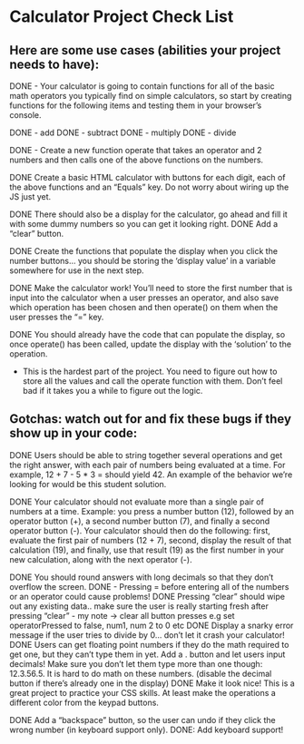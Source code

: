 # Calculator Project Check List

## Here are some use cases (abilities your project needs to have):

DONE - Your calculator is going to contain functions for all of the basic math operators you typically find on simple calculators, so start by creating functions for the following items and testing them in your browser’s console.

DONE - add
DONE - subtract
DONE - multiply
DONE - divide

DONE - Create a new function operate that takes an operator and 2 numbers and then calls one of the above functions on the numbers.

DONE Create a basic HTML calculator with buttons for each digit, each of the above functions and an “Equals” key.
Do not worry about wiring up the JS just yet.

DONE There should also be a display for the calculator, go ahead and fill it with some dummy numbers so you can get it looking right.
DONE Add a “clear” button.

DONE Create the functions that populate the display when you click the number buttons… you should be storing the ‘display value’ in a variable somewhere for use in the next step.

DONE Make the calculator work! You’ll need to store the first number that is input into the calculator when a user presses an operator, and also save which operation has been chosen and then operate() on them when the user presses the “=” key.

DONE You should already have the code that can populate the display, so once operate() has been called, update the display with the ‘solution’ to the operation.

- This is the hardest part of the project. You need to figure out how to store all the values and call the operate function with them. Don’t feel bad if it takes you a while to figure out the logic.

## Gotchas: watch out for and fix these bugs if they show up in your code:

DONE Users should be able to string together several operations and get the right answer, with each pair of numbers being evaluated at a time. For example, 12 + 7 - 5 \* 3 = should yield 42. An example of the behavior we’re looking for would be this student solution.

DONE Your calculator should not evaluate more than a single pair of numbers at a time. Example: you press a number button (12), followed by an operator button (+), a second number button (7), and finally a second operator button (-). Your calculator should then do the following: first, evaluate the first pair of numbers (12 + 7), second, display the result of that calculation (19), and finally, use that result (19) as the first number in your new calculation, along with the next operator (-).

DONE You should round answers with long decimals so that they don’t overflow the screen.
DONE - Pressing = before entering all of the numbers or an operator could cause problems!
DONE Pressing “clear” should wipe out any existing data.. make sure the user is really starting fresh after pressing “clear” - my note -> clear all button presses e.g set operatorPressed to false, num1, num 2 to 0 etc
DONE Display a snarky error message if the user tries to divide by 0… don’t let it crash your calculator!
DONE Users can get floating point numbers if they do the math required to get one, but they can’t type them in yet. Add a . button and let users input decimals! Make sure you don’t let them type more than one though: 12.3.56.5. It is hard to do math on these numbers. (disable the decimal button if there’s already one in the display)
DONE Make it look nice! This is a great project to practice your CSS skills. At least make the operations a different color from the keypad buttons.

DONE Add a “backspace” button, so the user can undo if they click the wrong number (in keyboard support only).
DONE: Add keyboard support!
